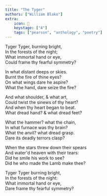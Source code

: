 ```yaml
---
title: "The Tyger"
authors: ["William Blake"]
extra:
    icon: 🐅
    keystage: ["4"]
    tags: ["pearson", "anthology", "poetry"]
---
```

Tyger Tyger, burning bright,   
In the forests of the night;   
What immortal hand or eye,   
Could frame thy fearful symmetry?  
  
In what distant deeps or skies.   
Burnt the fire of thine eyes?  
On what wings dare he aspire?  
What the hand, dare seize the fire?  
  
And what shoulder, & what art,  
Could twist the sinews of thy heart?  
And when thy heart began to beat.  
What dread hand? & what dread feet?  
  
What the hammer? what the chain,  
In what furnace was thy brain?  
What the anvil? what dread grasp.  
Dare its deadly terrors clasp?  
  
When the stars threw down their spears   
And water'd heaven with their tears:  
Did he smile his work to see?  
Did he who made the Lamb make thee?  
  
Tyger Tyger burning bright,  
In the forests of the night:  
What immortal hand or eye,  
Dare frame thy fearful symmetry?

